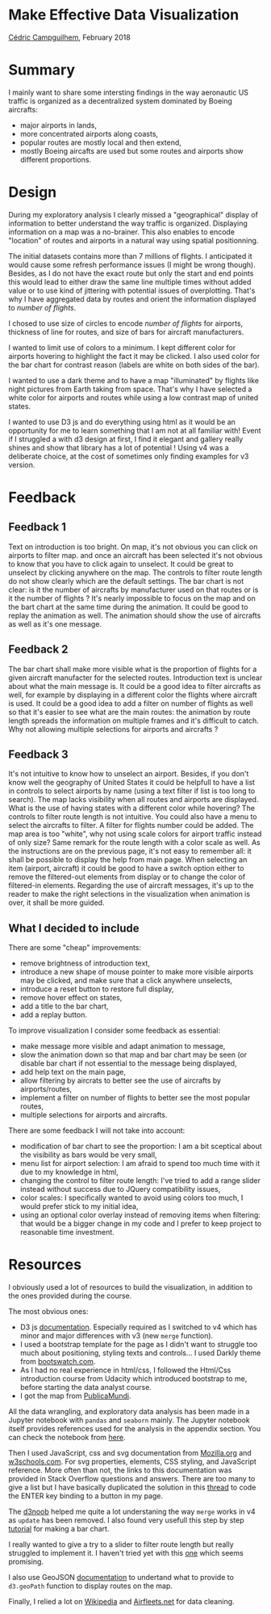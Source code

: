 # Make Effective Data Visualization

[Cédric Campguilhem](https://github.com/ccampguilhem), February 2018

# Summary

I mainly want to share some intersting findings in the way aeronautic US traffic is organized as a decentralized system
 dominated by Boeing aircrafts:
- major airports in lands,
- more concentrated airports along coasts,
- popular routes are mostly local and then extend,
- mostly Boeing aircafts are used but some routes and airports show different proportions.

# Design

During my exploratory analysis I clearly missed a "geographical" display of information to better understand the way 
traffic is organized. Displaying information on a map was a no-brainer. This also enables to encode "location" of 
routes and airports in a natural way using spatial positionning.

The initial datasets contains more than 7 millions of flights. I anticipated it would cause some refresh performance 
issues (I might be wrong though).
Besides, as I do not have the exact route but only the start and end points this would lead to either draw the same line 
multiple times without added value or to use kind of jittering with potential issues of overplotting. That's why I 
have aggregated data by routes and orient the information displayed to *number of flights*.

I chosed to use size of circles to encode *number of flights* for airports, thickness of line for routes, and size 
of bars for aircraft manufacturers.

I wanted to limit use of colors to a minimum. I kept different color for airports hovering to highlight the fact 
it may be clicked. I also used color for the bar chart for contrast reason (labels are white on both sides of the 
bar).

I wanted to use a dark theme and to have a map "illuminated" by flights like night pictures from Earth taking from space. 
That's why I have selected a white color for airports and routes while using a low contrast map of united states.

I wanted to use D3 js and do everything using html as it would be an opportunity for me to learn something that I am 
not at all familiar with! Event if I struggled a with d3 design at first, I find it elegant and gallery really 
shines and show that library has a lot of potential ! Using v4 was a deliberate choice, at the cost of sometimes only 
finding examples for v3 version.

# Feedback

## Feedback 1

Text on introduction is too bright. On map, it's not obvious you can click on airports to filter map. and once an aircraft 
has been selected it's not obvious to know that you have to click again to unselect. It could be great to unselect by clicking 
anywhere on the map. The controls to filter route length do not show clearly which are the default settings. The bar chart is 
not clear: is it the number of aircrafts by manufacturer used on that routes or is it the number of flights ? It's nearly 
impossible to focus on the map and on the bart chart at the same time during the animation. It could be good to replay the 
animation as well. The animation should show the use of aircrafts as well as it's one message.

## Feedback 2

The bar chart shall make more visible what is the proportion of flights for a given aircraft manufacter for the selected 
routes. Introduction text is unclear about what the main message is. It could be a good idea to filter aircrafts as well, for 
example by displaying in a different color the flights where aircraft is used. It could be a good idea to add a filter on 
number of flights as well so that it's easier to see what are the main routes: the animation by route length spreads the 
information on multiple frames and it's difficult to catch. Why not allowing multiple selections for airports and aircrafts ?

## Feedback 3

It's not intuitive to know how to unselect an airport. Besides, if you don't know well the geography of United States it 
could be helpfull to have a list in controls to select airports by name (using a text filter if list is too long to search).
The map lacks visibility when all routes and airports are displayed. What is the use of having states with a different color
 while hovering? The controls to filter route length is not intuitive. You could also have a menu to select the aircrafts 
to filter. A filter for flights number could be added. The map area is too "white", why not using scale colors for airport 
traffic instead of only size? Same remark for the route length with a color scale as well. As the instructions are on the 
previous page, it's not easy to remember all: it shall be possible to display the help from main page. When selecting an 
item (airport, aircraft) it could be good to have a switch option either to remove the filtered-out elements from display 
or to change the color of filtered-in elements. Regarding the use of aircraft messages, it's up to the reader to make the 
right selections in the visualization when animation is over, it shall be more guided.

## What I decided to include

There are some "cheap" improvements:

- remove brightness of introduction text,
- introduce a new shape of mouse pointer to make more visible airports may be clicked, and make sure that a click anywhere
  unselects,
- introduce a reset button to restore full display,
- remove hover effect on states,
- add a title to the bar chart,
- add a replay button.

To improve visualization I consider some feedback as essential:

- make message more visible and adapt animation to message,
- slow the animation down so that map and bar chart may be seen (or disable bar chart if not essential to the message being 
  displayed,
- add help text on the main page,
- allow filtering by aircrats to better see the use of aircrafts by airports/routes,
- implement a filter on number of flights to better see the most popular routes,
- multiple selections for airports and aircrafts.

There are some feedback I will not take into account:

- modification of bar chart to see the proportion: I am a bit sceptical about the visibility as bars would be very small,
- menu list for airport selection: I am afraid to spend too much time with it due to my knowledge in html,
- changing the control to filter route length: I've tried to add a range slider instead without success due to JQuery 
  compatibility issues,
- color scales: I specifically wanted to avoid using colors too much, I would prefer stick to my initial idea,
- using an optional color overlay instead of removing items when filtering: that would be a bigger change in my code and 
  I prefer to keep project to reasonable time investment.

# Resources

I obviously used a lot of resources to build the visualization, in addition to the ones provided during the course.

The most obvious ones:

- D3 js [documentation](https://github.com/d3/d3/blob/master/API.md#d3-api-reference). Especially required as I switched to 
  v4 which has minor and major differences with v3 (new `merge` function).
- I used a bootstrap template for the page as I didn't want to struggle too much about positioning, styling texts and 
  controls... I used Darkly theme from [bootswatch.com](https://bootswatch.com/">bootswatch.com).
- As I had no real experience in html/css, I followed the Html/Css introduction course from Udacity which introduced bootstrap to 
  me, before starting the data analyst course.
- I got the map from [PublicaMundi](https://github.com/PublicaMundi/MappingAPI">PublicaMundi).

All the data wrangling, and exploratory data analysis has been made in a Jupyter notebook with `pandas` and `seaborn` mainly. 
The Jupyter notebook itself provides references used for the analysis in the appendix section. You can check the notebook from 
[here](https://github.com/ccampguilhem/Udacity-DataAnalyst/blob/master/07-DataVisualization/P06-MakeEffectiveDataVisualization/effective_visualization.ipynb).

Then I used JavaScript, css and svg documentation from [Mozilla.org](https://developer.mozilla.org) and 
[w3schools.com](https://www.w3schools.com). For svg properties, elements, CSS styling, and JavaScript reference. More often than 
not, the links to this documentation was provided in Stack Overflow questions and answers. There are too many to give a list 
but I have basically duplicated the solution in this [thread](https://stackoverflow.com/a/39318404/8500344) to code the ENTER 
key binding to a button in my page.

The [d3noob](https://bl.ocks.org/d3noob) helped me quite a lot understaning the way `merge` works in v4 as `update` has been 
removed. I also found very usefull this step by step [tutorial](https://www.digitalocean.com/community/tutorials/getting-started-with-data-visualization-using-javascript-and-the-d3-library) 
for making a bar chart.

I really wanted to give a try to a slider to filter route length but really struggled to implement it. I haven't tried yet 
with this [one](https://refreshless.com/nouislider/) which seems promising.

I also use GeoJSON [documentation](http://wiki.geojson.org) to undertand what to provide to `d3.geoPath` function to display 
routes on the map.

Finally, I relied a lot on [Wikipedia](https://en.wikipedia.org) and [Airfleets.net](http://www.airfleets.net) for data cleaning.

